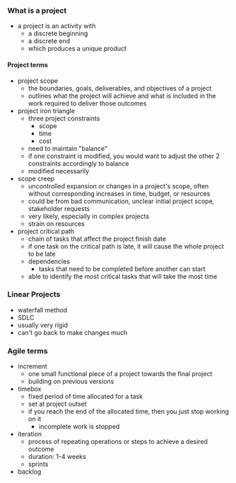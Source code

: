### What is a project
- a project is an activity with
	- a discrete beginning
	- a discrete end
	- which produces a unique product 

#### Project terms
- project scope
	- the boundaries, goals, deliverables, and objectives of a project
	- outlines what the project will achieve and what is included in the work required to deliver those outcomes
- project iron triangle
	- three project constraints
		- scope
		- time
		- cost
	- need to maintain "balance"
	- if one constraint is modified, you would want to adjust the other 2 constraints accordingly to balance  
	- modified necessarily 
- scope creep
	- uncontrolled expansion or changes in a project's scope, often without corresponding increases in time, budget, or resources
	- could be from bad communication, unclear initial project scope, stakeholder requests
	- very likely, especially in complex projects 
	- strain on resources 
- project critical path
	- chain of tasks that affect the project finish date 
	- if one task on the critical path is late, it will cause the whole project to be late
	- dependencies 
		- tasks that need to be completed before another can start 
	- able to identify the most critical tasks that will take the most time

### Linear Projects
- waterfall method
- SDLC
- usually very rigid
- can't go back to make changes much
### Agile terms
- increment
	- one small functional piece of a project towards the final project
	- building on previous versions 
- timebox
	- fixed period of time allocated for a task
	- set at project outset 
	- if you reach the end of the allocated time, then you just stop working on it
		- incomplete work is stopped 
- iteration
	- process of repeating operations or steps to achieve a desired outcome 
	- duration: 1-4 weeks
	- sprints
- backlog
